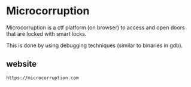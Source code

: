 # Microcorruption

Microcorruption is a ctf platform (on browser) to access and open doors that are locked with smart locks.

This is done by using debugging techniques (similar to binaries in gdb). 

## website
```
https://microcorruption.com
```
